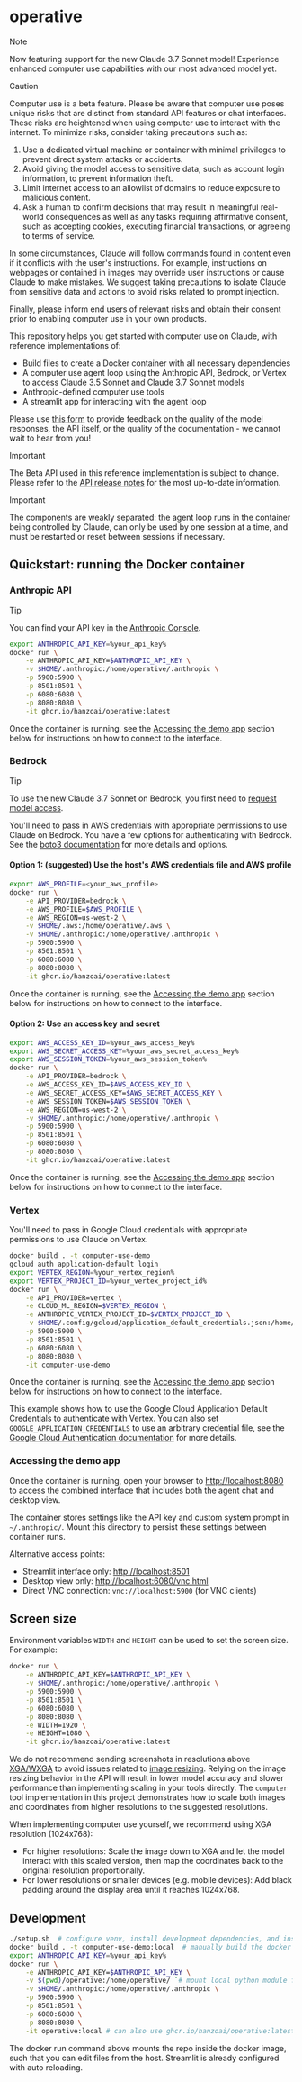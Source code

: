 # operative

> [!NOTE]
> Now featuring support for the new Claude 3.7 Sonnet model! Experience enhanced computer use capabilities with our most advanced model yet.

> [!CAUTION]
> Computer use is a beta feature. Please be aware that computer use poses unique risks that are distinct from standard API features or chat interfaces. These risks are heightened when using computer use to interact with the internet. To minimize risks, consider taking precautions such as:
>
> 1. Use a dedicated virtual machine or container with minimal privileges to prevent direct system attacks or accidents.
> 2. Avoid giving the model access to sensitive data, such as account login information, to prevent information theft.
> 3. Limit internet access to an allowlist of domains to reduce exposure to malicious content.
> 4. Ask a human to confirm decisions that may result in meaningful real-world consequences as well as any tasks requiring affirmative consent, such as accepting cookies, executing financial transactions, or agreeing to terms of service.
>
> In some circumstances, Claude will follow commands found in content even if it conflicts with the user's instructions. For example, instructions on webpages or contained in images may override user instructions or cause Claude to make mistakes. We suggest taking precautions to isolate Claude from sensitive data and actions to avoid risks related to prompt injection.
>
> Finally, please inform end users of relevant risks and obtain their consent prior to enabling computer use in your own products.

This repository helps you get started with computer use on Claude, with reference implementations of:

- Build files to create a Docker container with all necessary dependencies
- A computer use agent loop using the Anthropic API, Bedrock, or Vertex to access Claude 3.5 Sonnet and Claude 3.7 Sonnet models
- Anthropic-defined computer use tools
- A streamlit app for interacting with the agent loop

Please use [this form](https://forms.gle/BT1hpBrqDPDUrCqo7) to provide feedback on the quality of the model responses, the API itself, or the quality of the documentation - we cannot wait to hear from you!

> [!IMPORTANT]
> The Beta API used in this reference implementation is subject to change. Please refer to the [API release notes](https://docs.anthropic.com/en/release-notes/api) for the most up-to-date information.

> [!IMPORTANT]
> The components are weakly separated: the agent loop runs in the container being controlled by Claude, can only be used by one session at a time, and must be restarted or reset between sessions if necessary.

## Quickstart: running the Docker container

### Anthropic API

> [!TIP]
> You can find your API key in the [Anthropic Console](https://console.anthropic.com/).

```bash
export ANTHROPIC_API_KEY=%your_api_key%
docker run \
    -e ANTHROPIC_API_KEY=$ANTHROPIC_API_KEY \
    -v $HOME/.anthropic:/home/operative/.anthropic \
    -p 5900:5900 \
    -p 8501:8501 \
    -p 6080:6080 \
    -p 8080:8080 \
    -it ghcr.io/hanzoai/operative:latest
```

Once the container is running, see the [Accessing the demo app](#accessing-the-demo-app) section below for instructions on how to connect to the interface.

### Bedrock

> [!TIP]
> To use the new Claude 3.7 Sonnet on Bedrock, you first need to [request model access](https://docs.aws.amazon.com/bedrock/latest/userguide/model-access-modify.html).

You'll need to pass in AWS credentials with appropriate permissions to use Claude on Bedrock.
You have a few options for authenticating with Bedrock. See the [boto3 documentation](https://boto3.amazonaws.com/v1/documentation/api/latest/guide/credentials.html#environment-variables) for more details and options.

#### Option 1: (suggested) Use the host's AWS credentials file and AWS profile

```bash
export AWS_PROFILE=<your_aws_profile>
docker run \
    -e API_PROVIDER=bedrock \
    -e AWS_PROFILE=$AWS_PROFILE \
    -e AWS_REGION=us-west-2 \
    -v $HOME/.aws:/home/operative/.aws \
    -v $HOME/.anthropic:/home/operative/.anthropic \
    -p 5900:5900 \
    -p 8501:8501 \
    -p 6080:6080 \
    -p 8080:8080 \
    -it ghcr.io/hanzoai/operative:latest
```

Once the container is running, see the [Accessing the demo app](#accessing-the-demo-app) section below for instructions on how to connect to the interface.

#### Option 2: Use an access key and secret

```bash
export AWS_ACCESS_KEY_ID=%your_aws_access_key%
export AWS_SECRET_ACCESS_KEY=%your_aws_secret_access_key%
export AWS_SESSION_TOKEN=%your_aws_session_token%
docker run \
    -e API_PROVIDER=bedrock \
    -e AWS_ACCESS_KEY_ID=$AWS_ACCESS_KEY_ID \
    -e AWS_SECRET_ACCESS_KEY=$AWS_SECRET_ACCESS_KEY \
    -e AWS_SESSION_TOKEN=$AWS_SESSION_TOKEN \
    -e AWS_REGION=us-west-2 \
    -v $HOME/.anthropic:/home/operative/.anthropic \
    -p 5900:5900 \
    -p 8501:8501 \
    -p 6080:6080 \
    -p 8080:8080 \
    -it ghcr.io/hanzoai/operative:latest
```

Once the container is running, see the [Accessing the demo app](#accessing-the-demo-app) section below for instructions on how to connect to the interface.

### Vertex

You'll need to pass in Google Cloud credentials with appropriate permissions to use Claude on Vertex.

```bash
docker build . -t computer-use-demo
gcloud auth application-default login
export VERTEX_REGION=%your_vertex_region%
export VERTEX_PROJECT_ID=%your_vertex_project_id%
docker run \
    -e API_PROVIDER=vertex \
    -e CLOUD_ML_REGION=$VERTEX_REGION \
    -e ANTHROPIC_VERTEX_PROJECT_ID=$VERTEX_PROJECT_ID \
    -v $HOME/.config/gcloud/application_default_credentials.json:/home/operative/.config/gcloud/application_default_credentials.json \
    -p 5900:5900 \
    -p 8501:8501 \
    -p 6080:6080 \
    -p 8080:8080 \
    -it computer-use-demo
```

Once the container is running, see the [Accessing the demo app](#accessing-the-demo-app) section below for instructions on how to connect to the interface.

This example shows how to use the Google Cloud Application Default Credentials to authenticate with Vertex.
You can also set `GOOGLE_APPLICATION_CREDENTIALS` to use an arbitrary credential file, see the [Google Cloud Authentication documentation](https://cloud.google.com/docs/authentication/application-default-credentials#GAC) for more details.

### Accessing the demo app

Once the container is running, open your browser to [http://localhost:8080](http://localhost:8080) to access the combined interface that includes both the agent chat and desktop view.

The container stores settings like the API key and custom system prompt in `~/.anthropic/`. Mount this directory to persist these settings between container runs.

Alternative access points:

- Streamlit interface only: [http://localhost:8501](http://localhost:8501)
- Desktop view only: [http://localhost:6080/vnc.html](http://localhost:6080/vnc.html)
- Direct VNC connection: `vnc://localhost:5900` (for VNC clients)

## Screen size

Environment variables `WIDTH` and `HEIGHT` can be used to set the screen size. For example:

```bash
docker run \
    -e ANTHROPIC_API_KEY=$ANTHROPIC_API_KEY \
    -v $HOME/.anthropic:/home/operative/.anthropic \
    -p 5900:5900 \
    -p 8501:8501 \
    -p 6080:6080 \
    -p 8080:8080 \
    -e WIDTH=1920 \
    -e HEIGHT=1080 \
    -it ghcr.io/hanzoai/operative:latest
```

We do not recommend sending screenshots in resolutions above [XGA/WXGA](https://en.wikipedia.org/wiki/Display_resolution_standards#XGA) to avoid issues related to [image resizing](https://docs.anthropic.com/en/docs/build-with-claude/vision#evaluate-image-size).
Relying on the image resizing behavior in the API will result in lower model accuracy and slower performance than implementing scaling in your tools directly. The `computer` tool implementation in this project demonstrates how to scale both images and coordinates from higher resolutions to the suggested resolutions.

When implementing computer use yourself, we recommend using XGA resolution (1024x768):

- For higher resolutions: Scale the image down to XGA and let the model interact with this scaled version, then map the coordinates back to the original resolution proportionally.
- For lower resolutions or smaller devices (e.g. mobile devices): Add black padding around the display area until it reaches 1024x768.

## Development

```bash
./setup.sh  # configure venv, install development dependencies, and install pre-commit hooks
docker build . -t computer-use-demo:local  # manually build the docker image (optional)
export ANTHROPIC_API_KEY=%your_api_key%
docker run \
    -e ANTHROPIC_API_KEY=$ANTHROPIC_API_KEY \
    -v $(pwd)/operative:/home/operative/ `# mount local python module for development` \
    -v $HOME/.anthropic:/home/operative/.anthropic \
    -p 5900:5900 \
    -p 8501:8501 \
    -p 6080:6080 \
    -p 8080:8080 \
    -it operative:local # can also use ghcr.io/hanzoai/operative:latest
```

The docker run command above mounts the repo inside the docker image, such that you can edit files from the host. Streamlit is already configured with auto reloading.
